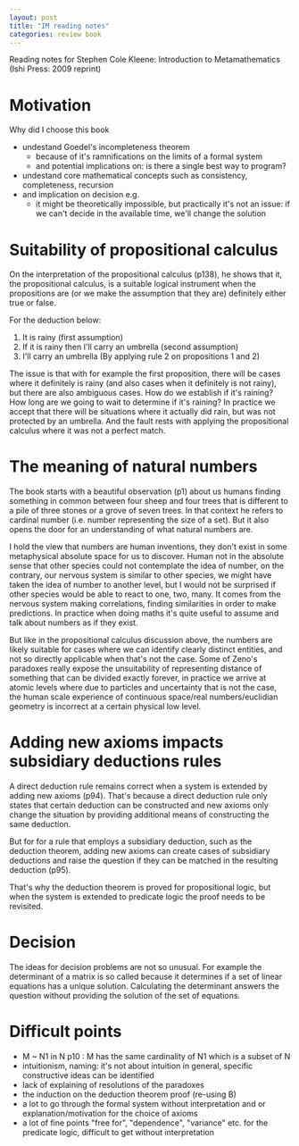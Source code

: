 ```yaml
---
layout: post
title: "IM reading notes"
categories: review book
---
```


Reading notes for Stephen Cole Kleene: Introduction to Metamathematics (Ishi
Press: 2009 reprint)

# Motivation

Why did I choose this book
- undestand Goedel's incompleteness theorem
  - because of it's ramnifications on the limits of a formal system
  - and potential implications on: is there a single best way to program?
- undestand core mathematical concepts such as consistency, completeness,
  recursion
- and implication on decision e.g.
  - it might be theoretically impossible, but practically it's not an issue: if
    we can't decide in the available time, we'll change the solution


# Suitability of propositional calculus

On the interpretation of the propositional calculus (p138), he shows that it,
the propositional calculus, is a suitable logical instrument when the
propositions are (or we make the assumption that they are) definitely either
true or false.

For the deduction below:

1. It is rainy (first assumption)
2. If it is rainy then I'll carry an umbrella (second assumption)
3. I'll carry an umbrella (By applying rule 2 on propositions 1 and 2)

The issue is that with for example the first proposition, there will be cases
where it definitely is rainy (and also cases when it definitely is not rainy),
but there are also ambiguous cases. How do we establish if it's raining? How
long are we going to wait to determine if it's raining? In practice we accept
that there will be situations where it actually did rain, but was not protected
by an umbrella. And the fault rests with applying the propositional calculus
where it was not a perfect match.


# The meaning of natural numbers

The book starts with a beautiful observation (p1) about us humans finding
something in common between four sheep and four trees that is different to a
pile of three stones or a grove of seven trees. In that context he refers to
cardinal number (i.e. number representing the size of a set). But it also opens
the door for an understanding of what natural numbers are.

I hold the view that numbers are human inventions, they don't exist in some
metaphysical absolute space for us to discover. Human not in the absolute sense
that other species could not contemplate the idea of number, on the contrary,
our nervous system is similar to other species, we might have taken the idea of
number to another level, but I would not be surprised if other species would be
able to react to one, two, many. It comes from the nervous system making
correlations, finding similarities in order to make predictions. In practice
when doing maths it's quite useful to assume and talk about numbers as if they
exist.

But like in the propositional calculus discussion above, the numbers are likely
suitable for cases where we can identify clearly distinct entities, and not so
directly applicable when that's not the case. Some of Zeno's paradoxes really
expose the unsuitability of representing distance of something that can be
divided exactly forever, in practice we arrive at atomic levels where due to
particles and uncertainty that is not the case, the human scale experience of
continuous space/real numbers/euclidian geometry is incorrect at a certain
physical low level.


# Adding new axioms impacts subsidiary deductions rules

A direct deduction rule remains correct when a system is extended by adding new
axioms (p94). That's because a direct deduction rule only states that certain
deduction can be constructed and new axioms only change the situation by
providing additional means of constructing the same deduction.

But for for a rule that employs a subsidiary deduction, such as the deduction
theorem, adding new axioms can create cases of subsidiary deductions and raise
the question if they can be matched in the resulting deduction (p95).

That's why the deduction theorem is proved for propositional logic, but when
the system is extended to predicate logic the proof needs to be revisited.


# Decision

The ideas for decision problems are not so unusual. For example the determinant
of a matrix is so called because it determines if a set of linear equations has
a unique solution. Calculating the determinant answers the question without
providing the solution of the set of equations.


# Difficult points

- M ~ N1 in N p10 : M has the same cardinality of N1 which is a subset of N
- intuitionism, naming: it's not about intuition in general, specific
  constructive ideas can be identified
- lack of explaining of resolutions of the paradoxes
- the induction on the deduction theorem proof (re-using B)
- a lot to go through the formal system without interpretation and or
  explanation/motivation for the choice of axioms
- a lot of fine points "free for", "dependence", "variance" etc. for the
  predicate logic, difficult to get without interpretation
